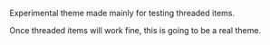 Experimental theme made mainly for testing threaded items.

Once threaded items will work fine, this is going to be a real theme.
